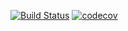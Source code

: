 [![Build Status](https://travis-ci.com/mchudz97/Java-Unit-Tests.svg?branch=master)](https://travis-ci.com/mchudz97/Java-Unit-Tests)
[![codecov](https://codecov.io/gh/mchudz97/Java-Unit-Tests/branch/master/graph/badge.svg?token=YaWZVEjpfe)](https://codecov.io/gh/mchudz97/Java-Unit-Tests)
